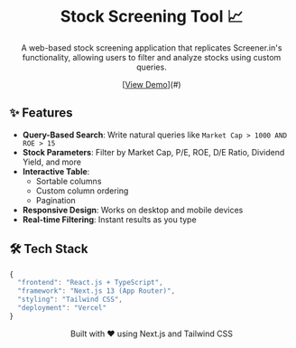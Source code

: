 <div align="center">

# Stock Screening Tool 📈

<p style="font-family: 'Inter', sans-serif;">A web-based stock screening application that replicates Screener.in's functionality, allowing users to filter and analyze stocks using custom queries.</p>

[[View Demo](https://stock-screener-one.vercel.app/)](#) <!-- Add your Vercel URL -->

</div>

## <span style="font-family: 'Inter', sans-serif;">✨ Features</span>

- **Query-Based Search**: Write natural queries like `Market Cap > 1000 AND ROE > 15`
- **Stock Parameters**: Filter by Market Cap, P/E, ROE, D/E Ratio, Dividend Yield, and more
- **Interactive Table**: 
  - Sortable columns
  - Custom column ordering
  - Pagination
- **Responsive Design**: Works on desktop and mobile devices
- **Real-time Filtering**: Instant results as you type

## <span style="font-family: 'Inter', sans-serif;">🛠️ Tech Stack</span>

```typescript
{
  "frontend": "React.js + TypeScript",
  "framework": "Next.js 13 (App Router)",
  "styling": "Tailwind CSS",
  "deployment": "Vercel"
}
```


<div align="center" style="font-family: 'Inter', sans-serif;">
Built with ❤️ using Next.js and Tailwind CSS
</div>
